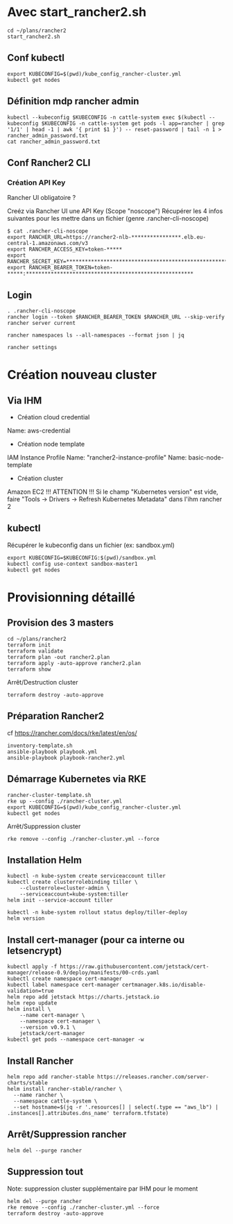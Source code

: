 # Avec start_rancher2.sh

```
cd ~/plans/rancher2
start_rancher2.sh
```

## Conf kubectl

```
export KUBECONFIG=$(pwd)/kube_config_rancher-cluster.yml
kubectl get nodes
```

## Définition mdp rancher admin

```
kubectl --kubeconfig $KUBECONFIG -n cattle-system exec $(kubectl --kubeconfig $KUBECONFIG -n cattle-system get pods -l app=rancher | grep '1/1' | head -1 | awk '{ print $1 }') -- reset-password | tail -n 1 > rancher_admin_password.txt
cat rancher_admin_password.txt
```

## Conf Rancher2 CLI

### Création API Key

Rancher UI obligatoire ?

Creéz via Rancher UI une API Key (Scope "noscope")
Récupérer les 4 infos suivantes pour les mettre dans un fichier (genre .rancher-cli-noscope)
```
$ cat .rancher-cli-noscope
export RANCHER_URL=https://rancher2-nlb-****************.elb.eu-central-1.amazonaws.com/v3
export RANCHER_ACCESS_KEY=token-*****
export RANCHER_SECRET_KEY=******************************************************
export RANCHER_BEARER_TOKEN=token-*****:******************************************************
```

## Login

```
. .rancher-cli-noscope
rancher login --token $RANCHER_BEARER_TOKEN $RANCHER_URL --skip-verify
rancher server current
```

```
rancher namespaces ls --all-namespaces --format json | jq
```

```
rancher settings
```

# Création nouveau cluster

## Via IHM

* Création cloud credential

Name: aws-credential

* Création node template

IAM Instance Profile Name: "rancher2-instance-profile"
Name: basic-node-template

* Création cluster

Amazon EC2
!!! ATTENTION !!! Si le champ "Kubernetes version" est vide, faire "Tools -> Drivers -> Refresh Kubernetes Metadata" dans l'ihm rancher 2

## kubectl

Récupérer le kubeconfig dans un fichier (ex: sandbox.yml)
```
export KUBECONFIG=$KUBECONFIG:$(pwd)/sandbox.yml
kubectl config use-context sandbox-master1
kubectl get nodes
```

# Provisionning détaillé

## Provision des 3 masters

```
cd ~/plans/rancher2
terraform init
terraform validate
terraform plan -out rancher2.plan
terraform apply -auto-approve rancher2.plan
terraform show
```

Arrêt/Destruction cluster
```
terraform destroy -auto-approve
```

## Préparation Rancher2

cf https://rancher.com/docs/rke/latest/en/os/

```
inventory-template.sh
ansible-playbook playbook.yml
ansible-playbook playbook-rancher2.yml
```

## Démarrage Kubernetes via RKE

```
rancher-cluster-template.sh
rke up --config ./rancher-cluster.yml
export KUBECONFIG=$(pwd)/kube_config_rancher-cluster.yml
kubectl get nodes
```

Arrêt/Suppression cluster
```
rke remove --config ./rancher-cluster.yml --force
```

## Installation Helm

```
kubectl -n kube-system create serviceaccount tiller
kubectl create clusterrolebinding tiller \
    --clusterrole=cluster-admin \
    --serviceaccount=kube-system:tiller
helm init --service-account tiller

kubectl -n kube-system rollout status deploy/tiller-deploy
helm version
```

## Install cert-manager (pour ca interne ou letsencrypt)

```
kubectl apply -f https://raw.githubusercontent.com/jetstack/cert-manager/release-0.9/deploy/manifests/00-crds.yaml
kubectl create namespace cert-manager
kubectl label namespace cert-manager certmanager.k8s.io/disable-validation=true
helm repo add jetstack https://charts.jetstack.io
helm repo update
helm install \
    --name cert-manager \
    --namespace cert-manager \
    --version v0.9.1 \
    jetstack/cert-manager
kubectl get pods --namespace cert-manager -w
```

## Install Rancher

```
helm repo add rancher-stable https://releases.rancher.com/server-charts/stable
helm install rancher-stable/rancher \
  --name rancher \
  --namespace cattle-system \
  --set hostname=$(jq -r '.resources[] | select(.type == "aws_lb") | .instances[].attributes.dns_name' terraform.tfstate)
```

## Arrêt/Suppression rancher
```
helm del --purge rancher
```

## Suppression tout

Note: suppression cluster supplémentaire par IHM pour le moment
```
helm del --purge rancher
rke remove --config ./rancher-cluster.yml --force
terraform destroy -auto-approve
```


